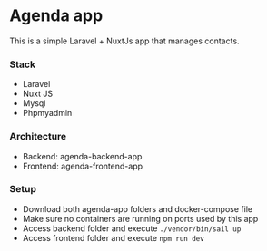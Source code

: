 # Agenda app

This is a simple Laravel + NuxtJs app that manages contacts.

### Stack

- Laravel
- Nuxt JS
- Mysql
- Phpmyadmin

### Architecture

- Backend: agenda-backend-app
- Frontend: agenda-frontend-app

### Setup

- Download both agenda-app folders and docker-compose file
- Make sure no containers are running on ports used by this app
- Access backend folder and execute ```./vendor/bin/sail up```
- Access frontend folder and execute ```npm run dev```
